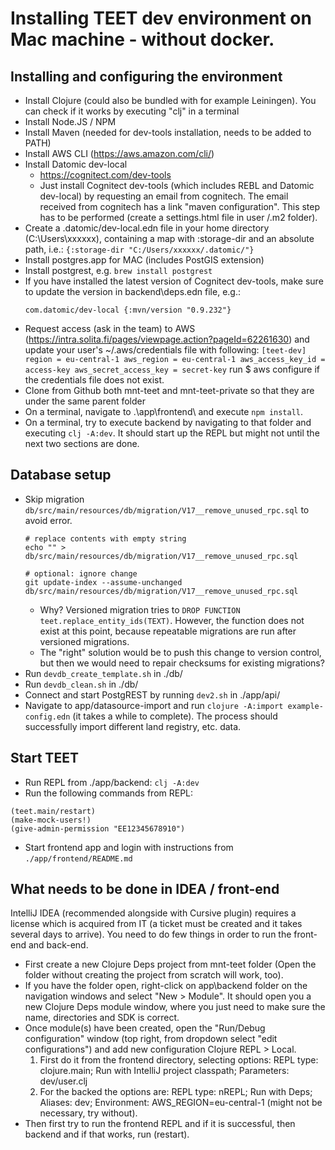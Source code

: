 # Installing TEET dev environment on Mac machine - without docker.

## Installing and configuring the environment
- Install Clojure (could also be bundled with for example Leiningen). You can check if it works by executing "clj" in a terminal
- Install Node.JS / NPM
- Install Maven (needed for dev-tools installation, needs to be added to PATH)
- Install AWS CLI (https://aws.amazon.com/cli/)
- Install Datomic dev-local
  - https://cognitect.com/dev-tools
  - Just install Cognitect dev-tools (which includes REBL and Datomic dev-local) by requesting an email from cognitech. 
    The email received from cognitech has a link "maven configuration". 
    This step has to be performed (create a settings.html file in user /.m2 folder).
- Create a .datomic/dev-local.edn file in your home directory 
   (C:\Users\xxxxxx\), containing a map with :storage-dir and an absolute 
   path, i.e.: `{:storage-dir "C:/Users/xxxxxx/.datomic/"}`
- Install postgres.app for MAC (includes PostGIS extension)
- Install postgrest, e.g. `brew install postgrest`
- If you have installed the latest version of Cognitect dev-tools, make sure to update the version in backend\deps.edn file, e.g.:
   ```
   com.datomic/dev-local {:mvn/version "0.9.232"}
   ```
- Request access (ask in the team) to AWS (https://intra.solita.fi/pages/viewpage.action?pageId=62261630) 
  and update your user's ~/.aws/credentials file with following:
`
[teet-dev]
region = eu-central-1
aws_region = eu-central-1
aws_access_key_id = access-key
aws_secret_access_key = secret-key
`
   run $ aws configure if the credentials file does not exist. 
- Clone from Github both mnt-teet and mnt-teet-private so that they are under the same parent folder
- On a terminal, navigate to .\app\frontend\ and execute `npm install`.
- On a terminal, try to execute backend by navigating to that folder and executing `clj -A:dev`. 
  It should start up the REPL but might not until the next two sections are done.

## Database setup
- Skip migration `db/src/main/resources/db/migration/V17__remove_unused_rpc.sql` to avoid error.
  ```
  # replace contents with empty string
  echo "" > db/src/main/resources/db/migration/V17__remove_unused_rpc.sql
  
  # optional: ignore change
  git update-index --assume-unchanged db/src/main/resources/db/migration/V17__remove_unused_rpc.sql
  ```
  - Why? 
    Versioned migration tries to `DROP FUNCTION teet.replace_entity_ids(TEXT)`.
    However, the function does not exist at this point, because repeatable migrations are run after versioned migrations.
  - The "right" solution would be to push this change to version control, but then we would need 
    to repair checksums for existing migrations?
- Run `devdb_create_template.sh` in ./db/
- Run `devdb_clean.sh` in ./db/
- Connect and start PostgREST by running `dev2.sh` in ./app/api/
- Navigate to app/datasource-import and run `clojure -A:import example-config.edn` (it takes a while to complete).
  The process should successfully import different land registry, etc. data.
  
## Start TEET
- Run REPL from ./app/backend: `clj -A:dev`
- Run the following commands from REPL:
```
(teet.main/restart)
(make-mock-users!)
(give-admin-permission "EE12345678910")
```
- Start frontend app and login with instructions from `./app/frontend/README.md`

## What needs to be done in IDEA / front-end
IntelliJ IDEA (recommended alongside with Cursive plugin) requires a license which is acquired from IT (a ticket must be created and it takes several days to arrive). You need to do few things in order to run the front-end and back-end.
- First create a new Clojure Deps project from mnt-teet folder (Open the 
  folder without creating the project from scratch will work, too).
- If you have the folder open, right-click on app\backend folder on the navigation windows and select "New > Module". It should open you a new Clojure Deps module window, where you just need to make sure the name, directories and SDK is correct.
- Once module(s) have been created, open the "Run/Debug configuration" window (top right, from dropdown select "edit configurations") and add new configuration Clojure REPL > Local.
    1. First do it from the frontend directory, selecting options: REPL type: clojure.main; Run with IntelliJ project classpath; Parameters: dev/user.clj
    2. For the backed the options are: REPL type: nREPL; Run with Deps; Aliases: dev; Environment: AWS_REGION=eu-central-1 (might not be necessary, try without).
- Then first try to run the frontend REPL and if it is successful, then backend and if that works, run (restart).
